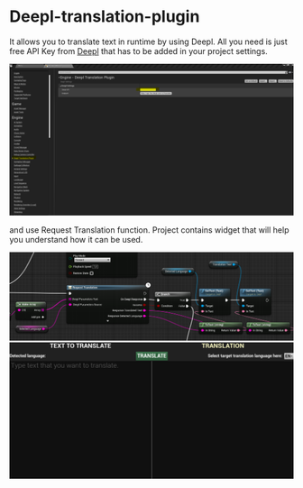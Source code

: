 # Deepl-translation-plugin
 It allows you to translate text in runtime by using Deepl. All you need is just free API Key from [Deepl](https://www.deepl.com/pl/pro-api?cta=header-pro-api/) that has to be added in your project settings.
 
<img src="https://raw.githubusercontent.com/9wind/Deepl-translation-plugin/main/1.png">

and use Request Translation function. Project contains widget that will help you understand how it can be used.

<img src="https://raw.githubusercontent.com/9wind/Deepl-translation-plugin/main/2.png">
<img src="https://raw.githubusercontent.com/9wind/Deepl-translation-plugin/main/3.png">
